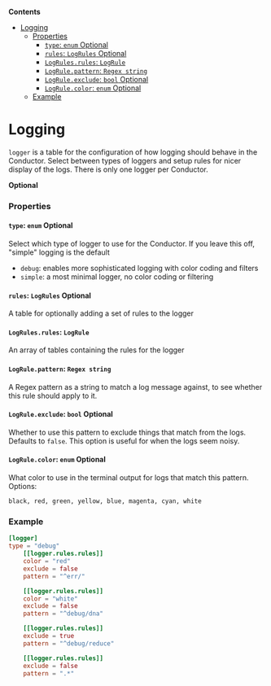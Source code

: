 <!-- START doctoc generated TOC please keep comment here to allow auto update -->
<!-- DON'T EDIT THIS SECTION, INSTEAD RE-RUN doctoc TO UPDATE -->
**Contents**

- [Logging](#logging)
    - [Properties](#properties)
      - [`type`: `enum` Optional](#type-enum-optional)
      - [`rules`: `LogRules` Optional](#rules-logrules-optional)
      - [`LogRules.rules`: `LogRule`](#logrulesrules-logrule)
      - [`LogRule.pattern`: `Regex string`](#logrulepattern-regex-string)
      - [`LogRule.exclude`: `bool` Optional](#logruleexclude-bool-optional)
      - [`LogRule.color`: `enum` Optional](#logrulecolor-enum-optional)
    - [Example](#example)

<!-- END doctoc generated TOC please keep comment here to allow auto update -->

# Logging

`logger` is a table for the configuration of how logging should behave in the Conductor. Select between types of loggers and setup rules for nicer display of the logs. There is only one logger per Conductor.

**Optional**

### Properties

#### `type`: `enum` Optional

Select which type of logger to use for the Conductor. If you leave this off, "simple" logging is the default

- `debug`: enables more sophisticated logging with color coding and filters
- `simple`: a most minimal logger, no color coding or filtering

#### `rules`: `LogRules` Optional

A table for optionally adding a set of rules to the logger

#### `LogRules.rules`: `LogRule`

An array of tables containing the rules for the logger

#### `LogRule.pattern`: `Regex string`

A Regex pattern as a string to match a log message against, to see whether this rule should apply to it.

#### `LogRule.exclude`: `bool` Optional

Whether to use this pattern to exclude things that match from the logs. Defaults to `false`. This option is useful for when the logs seem noisy.

#### `LogRule.color`: `enum` Optional

What color to use in the terminal output for logs that match this pattern. Options:

```text
black, red, green, yellow, blue, magenta, cyan, white
```

### Example

```toml
[logger]
type = "debug"
    [[logger.rules.rules]]
    color = "red"
    exclude = false
    pattern = "^err/"

    [[logger.rules.rules]]
    color = "white"
    exclude = false
    pattern = "^debug/dna"

    [[logger.rules.rules]]
    exclude = true
    pattern = "^debug/reduce"

    [[logger.rules.rules]]
    exclude = false
    pattern = ".*"
```
